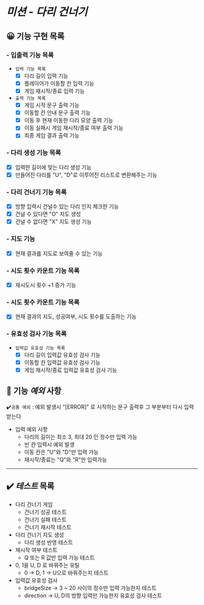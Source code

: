 # *미션 - 다리 건너기*

## 😀 기능 구현 목록

### - 입출력 기능 목록

- `입력 기능 목록`
    - [x] 다리 길이 입력 기능
    - [x] 플레이어가 이동할 칸 입력 기능
    - [x] 게임 재시작/종료 입력 기능

- `출력 기능 목록`
    - [X] 게임 시작 문구 출력 기능
    - [x] 이동할 칸 안내 문구 출력 기능
    - [x] 이동 후 현재 이동한 다리 모양 출력 기능
    - [x] 이동 실패시 게임 재시작/종료 여부 출력 기능
    - [x] 최종 게임 결과 출력 기능

### - 다리 생성 기능 목록

- [x] 입력한 길이에 맞는 다리 생성 기능
- [x] 만들어진 다리를 "U", "D"로 이루어진 리스트로 변환해주는 기능

### - 다리 건너기 기능 목록

- [x] 방향 입력시 건널수 있는 다리 인지 체크한 기능
- [x] 건널 수 있다면 "O" 지도 생성
- [x] 건널 수 없다면 "X" 지도 생성 기능

### - 지도 기능

- [x] 현재 결과를 지도로 보여줄 수 있는 기능

### - 시도 횟수 카운트 기능 목록

- [x] 재시도시 횟수 +1 증가 기능

### - 시도 횟수 카운트 기능 목록

- [x] 현재 결과의 지도, 성공여부, 시도 횟수를 도출하는 기능

### - 유효성 검사 기능 목록

- `입력값 유효성 기능 목록`
    - [x] 다리 길이 입력값 유효성 검사 기능
    - [x] 이동할 칸 입력값 유효성 검사 기능
    - [x] 게임 재시작/종료 입력값 유효성 검사 기능

## 👀 기능 ***예외*** 사항

✔️`공통 예외` : 예외 발생시 "[ERROR]" 로 시작하는 문구 출력후 그 부분부터 다시 입력 받는다

- 입력 예외 사항
    - 다리의 길이는 최소 3, 최대 20 인 정수만 입력 가능
    - 빈 칸 입력시 예외 발생
    - 이동 칸은 "U"와 "D"만 입력 가능
    - 재시작/종료는 "Q"와 "R"만 입력가능

---
## ✔️ ***테스트*** 목록

- 다리 건너기 게임
  - 건너기 성공 테스트
  - 건너기 실패 테스트
  - 건너기 재시작 테스트
- 다리 건너기 지도 생성
  - 다리 생성 반영 테스트
- 재시작 여부 테스트
  - Q 또는 R 값만 입력 가능 테스트
- 0, 1을 U, D 로 바꿔주는 유틸
  - 0 -> D, 1 -> U으로 바꿔주는지 테스트
- 입력값 유효성 검사
  - bridgeSize -> 3 ~ 20 사이의 정수만 입력 가능한지 테스트
  - direction -> U, D의 방향 입력만 가능한지 유효성 검사 테스트  